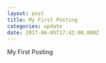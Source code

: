 ```yaml
---
layout: post
title: My First Posting
categories: update
date: 2017-06-05T17:42:00.000Z
---
```

My First Posting

